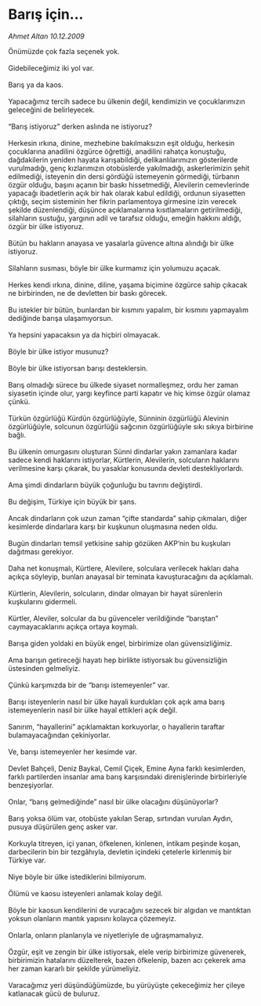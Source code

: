 # Barış için...

*Ahmet Altan 10.12.2009*

<div class="taraf_structure_2col_1zq">
<div class="margen_n">



 <p>Önümüzde çok fazla seçenek yok. <br/><br/>Gidebileceğimiz iki yol var. <br/><br/>Barış ya da kaos. <br/><br/>Yapacağımız tercih sadece bu ülkenin değil, kendimizin ve çocuklarımızın geleceğini de belirleyecek. <br/><br/>“Barış istiyoruz” derken aslında ne istiyoruz? <br/><br/>Herkesin ırkına, dinine, mezhebine bakılmaksızın eşit olduğu, herkesin çocuklarına anadilini özgürce öğrettiği, anadilini rahatça konuştuğu, dağdakilerin yeniden hayata karışabildiği, delikanlılarımızın gösterilerde vurulmadığı, genç kızlarımızın otobüslerde yakılmadığı, askerlerimizin şehit edilmediği, isteyenin din dersi gördüğü istemeyenin görmediği, türbanın özgür olduğu, başını açanın bir baskı hissetmediği, Alevilerin cemevlerinde yapacağı ibadetlerin açık bir hak olarak kabul edildiği, ordunun siyasetten çıktığı, seçim sisteminin her fikrin parlamentoya girmesine izin verecek şekilde düzenlendiği, düşünce açıklamalarına kısıtlamaların getirilmediği, silahların sustuğu, yargının adil ve tarafsız olduğu, emeğin hakkını aldığı, özgür bir ülke istiyoruz. <br/><br/>Bütün bu hakların anayasa ve yasalarla güvence altına alındığı bir ülke istiyoruz. <br/><br/>Silahların susması, böyle bir ülke kurmamız için yolumuzu açacak. <br/><br/>Herkes kendi ırkına, dinine, diline, yaşama biçimine özgürce sahip çıkacak ne birbirinden, ne de devletten bir baskı görecek. <br/><br/>Bu istekler bir bütün, bunlardan bir kısmını yapalım, bir kısmını yapmayalım dediğinde barışa ulaşamıyorsun. <br/><br/>Ya hepsini yapacaksın ya da hiçbiri olmayacak. <br/><br/>Böyle bir ülke istiyor musunuz? <br/><br/>Böyle bir ülke istiyorsan barışı desteklersin. <br/><br/>Barış olmadığı sürece bu ülkede siyaset normalleşmez, ordu her zaman siyasetin içinde olur, yargı keyfince parti kapatır ve hiç kimse özgür olamaz çünkü. <br/><br/>Türkün özgürlüğü Kürdün özgürlüğüyle, Sünninin özgürlüğü Alevinin özgürlüğüyle, solcunun özgürlüğü sağcının özgürlüğüyle sıkı sıkıya birbirine bağlı. <br/><br/>Bu ülkenin omurgasını oluşturan Sünni dindarlar yakın zamanlara kadar sadece kendi haklarını istiyorlar, Kürtlerin, Alevilerin, solcuların haklarını verilmesine karşı çıkarak, bu yasaklar konusunda devleti destekliyorlardı. <br/><br/>Ama şimdi dindarların büyük çoğunluğu bu tavrını değiştirdi. <br/><br/>Bu değişim, Türkiye için büyük bir şans. <br/><br/>Ancak dindarların çok uzun zaman “çifte standarda” sahip çıkmaları, diğer kesimlerde dindarlara karşı bir kuşkunun oluşmasına neden oldu. <br/><br/>Bugün dindarları temsil yetkisine sahip gözüken AKP’nin bu kuşkuları dağıtması gerekiyor. <br/><br/>Daha net konuşmalı, Kürtlere, Alevilere, solculara verilecek hakları daha açıkça söyleyip, bunları anayasal bir teminata kavuşturacağını da açıklamalı. <br/><br/>Kürtlerin, Alevilerin, solcuların, dindar olmayan bir hayat sürenlerin kuşkularını gidermeli. <br/><br/>Kürtler, Aleviler, solcular da bu güvenceler verildiğinde “barıştan” caymayacaklarını açıkça ortaya koymalı. <br/><br/>Barışa giden yoldaki en büyük engel, birbirimize olan güvensizliğimiz. <br/><br/>Ama barışın getireceği hayatı hep birlikte istiyorsak bu güvensizliğin üstesinden gelmeliyiz. <br/><br/>Çünkü karşımızda bir de “barışı istemeyenler” var. <br/><br/>Barışı isteyenlerin nasıl bir ülke hayali kurdukları çok açık ama barış istemeyenlerin nasıl bir ülke hayal ettikleri açık değil. <br/><br/>Sanırım, “hayallerini” açıklamaktan korkuyorlar, o hayallerin taraftar bulamayacağından çekiniyorlar. <br/><br/>Ve, barışı istemeyenler her kesimde var. <br/><br/>Devlet Bahçeli, Deniz Baykal, Cemil Çiçek, Emine Ayna farklı kesimlerden, farklı partilerden insanlar ama barış karşısındaki direnişlerinde birbirleriyle benzeşiyorlar. <br/><br/>Onlar, “barış gelmediğinde” nasıl bir ülke olacağını düşünüyorlar? <br/><br/>Barış yoksa ölüm var, otobüste yakılan Serap, sırtından vurulan Aydın, pusuya düşürülen genç asker var. <br/><br/>Korkuyla titreyen, içi yanan, öfkelenen, kinlenen, intikam peşinde koşan, darbecilerin bin bir tezgâhıyla, devletin içindeki çetelerle kirlenmiş bir Türkiye var. <br/><br/>Niye böyle bir ülke istediklerini bilmiyorum. <br/><br/>Ölümü ve kaosu isteyenleri anlamak kolay değil. <br/><br/>Böyle bir kaosun kendilerini de vuracağını sezecek bir algıdan ve mantıktan yoksun olanların mantık yapısını kolayca çözemeyiz. <br/><br/>Onlarla, onların planlarıyla ve niyetleriyle de uğraşmamalıyız. <br/><br/>Özgür, eşit ve zengin bir ülke istiyorsak, elele verip birbirimize güvenerek, birbirimizin hatalarını düzelterek, bazen öfkelenip, bazen acı çekerek ama her zaman kararlı bir şekilde yürümeliyiz. <br/><br/>Varacağımız yeri düşündüğümüzde, bu yürüyüşte çekeceğimiz her çileye katlanacak gücü de buluruz.</p>
<br/>
<br/>
<br/>



<br/>


<div id="taraf_not">
</div>

</div>


</div>
